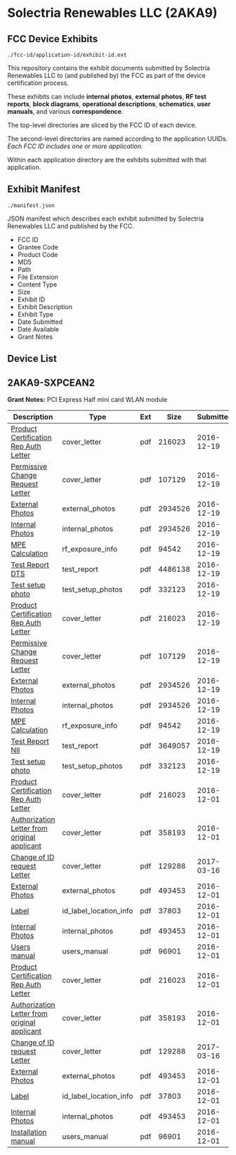 # Solectria Renewables LLC (2AKA9)
## FCC Device Exhibits

```
./fcc-id/application-id/exhibit-id.ext
```

This repository contains the exhibit documents submitted by Solectria Renewables LLC to (and published by) the FCC as part of the device certification process.

These exhibits can include **internal photos**, **external photos**, **RF test reports**, **block diagrams**, **operational descriptions**, **schematics**, **user manuals**, and various **correspondence**.

The top-level directories are sliced by the FCC ID of each device.

The second-level directories are named according to the application UUIDs. *Each FCC ID includes one or more application.*

Within each application directory are the exhibits submitted with that application. 

## Exhibit Manifest

```
./manifest.json
```

JSON manifest which describes each exhibit submitted by Solectria Renewables LLC and published by the FCC.

- FCC ID
- Grantee Code
- Product Code
- MD5
- Path
- File Extension
- Content Type
- Size
- Exhibit ID
- Exhibit Description
- Exhibit Type
- Date Submitted
- Date Available
- Grant Notes

## Device List
## 2AKA9-SXPCEAN2
**Grant Notes:** PCI Express Half mini card WLAN module

| Description | Type | Ext | Size | Submitted | Available |
| ----------- | ---- | --- | ---- | --------- | --------- |
| [Product Certification Rep Auth Letter](2AKA9-SXPCEAN2/aabeacce8efbcc56f8f925ea69d5d56f/3215319.pdf) | cover_letter | pdf | 216023 | 2016-12-19 | 2016-12-19 |
| [Permissive Change Request Letter](2AKA9-SXPCEAN2/aabeacce8efbcc56f8f925ea69d5d56f/3233394.pdf) | cover_letter | pdf | 107129 | 2016-12-19 | 2016-12-19 |
| [External Photos](2AKA9-SXPCEAN2/aabeacce8efbcc56f8f925ea69d5d56f/3233398.pdf) | external_photos | pdf | 2934526 | 2016-12-19 | 2016-12-19 |
| [Internal Photos](2AKA9-SXPCEAN2/aabeacce8efbcc56f8f925ea69d5d56f/3233398.pdf) | internal_photos | pdf | 2934526 | 2016-12-19 | 2016-12-19 |
| [MPE Calculation](2AKA9-SXPCEAN2/aabeacce8efbcc56f8f925ea69d5d56f/3233396.pdf) | rf_exposure_info | pdf | 94542 | 2016-12-19 | 2016-12-19 |
| [Test Report DTS](2AKA9-SXPCEAN2/aabeacce8efbcc56f8f925ea69d5d56f/3233395.pdf) | test_report | pdf | 4486138 | 2016-12-19 | 2016-12-19 |
| [Test setup photo](2AKA9-SXPCEAN2/aabeacce8efbcc56f8f925ea69d5d56f/3233397.pdf) | test_setup_photos | pdf | 332123 | 2016-12-19 | 2016-12-19 |
| [Product Certification Rep Auth Letter](2AKA9-SXPCEAN2/1cfe8ff5ec38fe323d0c21507498358a/3215319.pdf) | cover_letter | pdf | 216023 | 2016-12-19 | 2016-12-19 |
| [Permissive Change Request Letter](2AKA9-SXPCEAN2/1cfe8ff5ec38fe323d0c21507498358a/3233394.pdf) | cover_letter | pdf | 107129 | 2016-12-19 | 2016-12-19 |
| [External Photos](2AKA9-SXPCEAN2/1cfe8ff5ec38fe323d0c21507498358a/3233398.pdf) | external_photos | pdf | 2934526 | 2016-12-19 | 2016-12-19 |
| [Internal Photos](2AKA9-SXPCEAN2/1cfe8ff5ec38fe323d0c21507498358a/3233398.pdf) | internal_photos | pdf | 2934526 | 2016-12-19 | 2016-12-19 |
| [MPE Calculation](2AKA9-SXPCEAN2/1cfe8ff5ec38fe323d0c21507498358a/3233396.pdf) | rf_exposure_info | pdf | 94542 | 2016-12-19 | 2016-12-19 |
| [Test Report NII](2AKA9-SXPCEAN2/1cfe8ff5ec38fe323d0c21507498358a/3233402.pdf) | test_report | pdf | 3649057 | 2016-12-19 | 2016-12-19 |
| [Test setup photo](2AKA9-SXPCEAN2/1cfe8ff5ec38fe323d0c21507498358a/3233397.pdf) | test_setup_photos | pdf | 332123 | 2016-12-19 | 2016-12-19 |
| [Product Certification Rep Auth Letter](2AKA9-SXPCEAN2/95c04e1e53877ee2fd5c28443b39a26a/3215319.pdf) | cover_letter | pdf | 216023 | 2016-12-01 | 2016-12-01 |
| [Authorization Letter from original applicant](2AKA9-SXPCEAN2/95c04e1e53877ee2fd5c28443b39a26a/3215321.pdf) | cover_letter | pdf | 358193 | 2016-12-01 | 2016-12-01 |
| [Change of ID request Letter](2AKA9-SXPCEAN2/95c04e1e53877ee2fd5c28443b39a26a/3319798.pdf) | cover_letter | pdf | 129288 | 2017-03-16 | 2016-12-01 |
| [External Photos](2AKA9-SXPCEAN2/95c04e1e53877ee2fd5c28443b39a26a/3215322.pdf) | external_photos | pdf | 493453 | 2016-12-01 | 2016-12-01 |
| [Label](2AKA9-SXPCEAN2/95c04e1e53877ee2fd5c28443b39a26a/3215324.pdf) | id_label_location_info | pdf | 37803 | 2016-12-01 | 2016-12-01 |
| [Internal Photos](2AKA9-SXPCEAN2/95c04e1e53877ee2fd5c28443b39a26a/3215322.pdf) | internal_photos | pdf | 493453 | 2016-12-01 | 2016-12-01 |
| [Users manual](2AKA9-SXPCEAN2/95c04e1e53877ee2fd5c28443b39a26a/3215325.pdf) | users_manual | pdf | 96901 | 2016-12-01 | 2016-12-01 |
| [Product Certification Rep Auth Letter](2AKA9-SXPCEAN2/28b013dbd16e7a43690e7c40573ddb5a/3215319.pdf) | cover_letter | pdf | 216023 | 2016-12-01 | 2016-12-01 |
| [Authorization Letter from original applicant](2AKA9-SXPCEAN2/28b013dbd16e7a43690e7c40573ddb5a/3215321.pdf) | cover_letter | pdf | 358193 | 2016-12-01 | 2016-12-01 |
| [Change of ID request Letter](2AKA9-SXPCEAN2/28b013dbd16e7a43690e7c40573ddb5a/3319798.pdf) | cover_letter | pdf | 129288 | 2017-03-16 | 2016-12-01 |
| [External Photos](2AKA9-SXPCEAN2/28b013dbd16e7a43690e7c40573ddb5a/3215322.pdf) | external_photos | pdf | 493453 | 2016-12-01 | 2016-12-01 |
| [Label](2AKA9-SXPCEAN2/28b013dbd16e7a43690e7c40573ddb5a/3215324.pdf) | id_label_location_info | pdf | 37803 | 2016-12-01 | 2016-12-01 |
| [Internal Photos](2AKA9-SXPCEAN2/28b013dbd16e7a43690e7c40573ddb5a/3215322.pdf) | internal_photos | pdf | 493453 | 2016-12-01 | 2016-12-01 |
| [Installation manual](2AKA9-SXPCEAN2/28b013dbd16e7a43690e7c40573ddb5a/3215325.pdf) | users_manual | pdf | 96901 | 2016-12-01 | 2016-12-01 |
